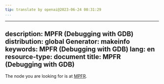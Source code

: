 ```yaml
---
tip: translate by openai@2023-06-24 00:31:29
...
```

---
description: MPFR (Debugging with GDB)
distribution: global
Generator: makeinfo
keywords: MPFR (Debugging with GDB)
lang: en
resource-type: document
title: MPFR (Debugging with GDB)
---
The node you are looking for is at [MPFR](Requirements.html#MPFR).
